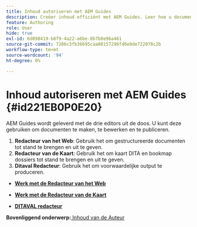 ```yaml
---
title: Inhoud autoriseren met AEM Guides
description: Creëer inhoud efficiënt met AEM Guides. Leer hoe u documenten maakt, bewerkt en publiceert in AEM Guides.
feature: Authoring
role: User
hide: true
exl-id: 6d898419-b8f9-4a22-a6be-8b7b0e96a461
source-git-commit: 7286c3fb36695caa08157296fd6e0de722078c2b
workflow-type: tm+mt
source-wordcount: '94'
ht-degree: 0%

---
```


# Inhoud autoriseren met AEM Guides {#id221EB0P0E20}

AEM Guides wordt geleverd met de drie editors uit de doos. U kunt deze gebruiken om documenten te maken, te bewerken en te publiceren.

1. **Redacteur van het Web**: Gebruik het om gestructureerde documenten tot stand te brengen en uit te geven.
1. **Redacteur van de Kaart**: Gebruik het om kaart DITA en bookmap dossiers tot stand te brengen en uit te geven.
1. **Ditaval Redacteur**: Gebruik het om voorwaardelijke output te produceren.

- **[Werk met de Redacteur van het Web](web-editor.md)**

- **[Werk met de Redacteur van de Kaart](map-editor.md)**

- **[DITAVAL redacteur](ditaval-editor.md)**


**Bovenliggend onderwerp:**[ Inhoud van de Auteur ](authoring-content.md)
